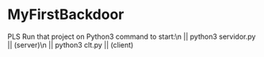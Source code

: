 # MyFirstBackdoor
PLS Run that project on Python3
command to start:\n
|| python3 servidor.py || (server)\n
|| python3 clt.py      || (client)
